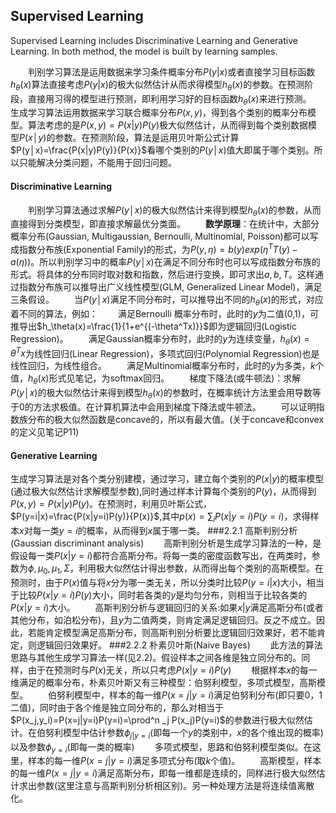 ## Supervised Learning
Supervised Learning includes Discriminative Learning and Generative Learning. In both method, the model is built by learning samples.


&emsp;　判别学习算法是运用数据来学习条件概率分布$P(y|x)$或者直接学习目标函数$h_\theta(x)$算法直接考虑$P(y|x)$的极大似然估计从而求得模型$h_\theta(x)$的参数。在预测阶段，直接用习得的模型进行预测，即利用学习好的目标函数$h_\theta(x)$来进行预测。
&emsp;　生成学习算法运用数据来学习联合概率分布$P(x,y)$，得到各个类别的概率分布模型。算法考虑的是$P(x,y)=P(x|y)P(y)$极大似然估计，从而得到每个类别数据模型$P(x│y)$的参数。在预测阶段，算法是运用贝叶斯公式计算$P(y│x)=\frac{P(x|y)P(y)}{P(x)}$看哪个类别的$P(y│x)$值大即属于哪个类别。所以只能解决分类问题，不能用于回归问题。
#### Discriminative Learning
&emsp;　判别学习算法通过求解$P(y│x)$的极大似然估计来得到模型$h_\theta(x)$的参数，从而直接得到分类模型，即直接求解最优分类面。
&emsp;　**数学原理**：在统计中，大部分概率分布(Gaussian, Multigaussian, Bernoulli, Multinomial, Poisson)都可以写成指数分布族(Exponential Family)的形式，为$P(y,\eta)=b(y)exp⁡(\eta^T T(y)-a(\eta))$。所以判别学习中的概率$P(y│x)$在满足不同分布时也可以写成指数分布族的形式。将具体的分布同时取对数和指数，然后进行变换，即可求出$a,b,T$。这样通过指数分布族可以推导出广义线性模型(GLM, Generalized Linear Model)，满足三条假设。
&emsp;　当$P(y│x)$满足不同分布时，可以推导出不同的$h_\theta(x)$的形式，对应着不同的算法，例如：
&emsp;　满足Bernoulli 概率分布时，此时的$y$为二值(0,1)，可推导出$h_\theta(x)=\frac{1}{1+e^{(-\theta^Tx)}}$即为逻辑回归(Logistic Regression)。 
&emsp;　满足Gaussian概率分布时，此时的$y$为连续变量，$h_\theta(x)=\theta^Tx$为线性回归(Linear Regression)，多项式回归(Polynomial Regression)也是线性回归，为线性组合。
&emsp;　满足Multinomial概率分布时，此时的$y$为多类，$k$个值，$h_\theta(x)$形式见笔记，为softmax回归。
&emsp;　梯度下降法(或牛顿法)：求解$P(y│x)$的极大似然估计来得到模型$h_\theta(x)$的参数时，在概率统计方法里会用导数等于0的方法求极值。在计算机算法中会用到梯度下降法或牛顿法。
&emsp;　可以证明指数族分布的极大似然函数是concave的，所以有最大值。(关于concave和convex的定义见笔记P11)
#### Generative Learning
生成学习算法是对各个类分别建模，通过学习，建立每个类别的$P(x|y)$的概率模型(通过极大似然估计求解模型参数),同时通过样本计算每个类别的$P(y)$，从而得到$P(x,y)=P(x|y)P(y)$。在预测时，利用贝叶斯公式，$P(y=i|x)=\frac{P(x|y=i)P(y)}{P(x)}$,其中$p(x)=\sum_i{P(x|y=i)P(y=i)}$，求得样本$x$对每一类$y=i$的概率，从而得到$x$属于哪一类。
###2.2.1 高斯判别分析(Gaussian discriminant analysis)
&emsp;　高斯判别分析是生成学习算法的一种，是假设每一类$P(x|y=i)$都符合高斯分布。将每一类的密度函数写出，在两类时，参数为$\phi,\mu_0,\mu_1,\Sigma$，利用极大似然估计得出参数，从而得出每个类别的高斯模型。在预测时，由于$P(x)$值与将$x$分为哪一类无关，所以分类时比较$P(y=i|x)$大小，相当于比较$P(x|y=i)P(y)$大小，同时若各类的$y$是均匀分布，则相当于比较各类的$P(x|y=i)$大小。
&emsp;　高斯判别分析与逻辑回归的关系:如果$x|y$满足高斯分布(或者其他分布，如泊松分布)，且$y$为二值两类，则肯定满足逻辑回归。反之不成立。因此，若能肯定模型满足高斯分布，则高斯判别分析要比逻辑回归效果好，若不能肯定，则逻辑回归效果好。
###2.2.2 朴素贝叶斯(Naive Bayes)
&emsp;　此方法的算法思路与其他生成学习算法一样(见2.2)。假设样本之间各维是独立同分布的。同样，由于在预测时与$P(x)$无关，所以只考虑$P(x|y=i)P(y)$
&emsp;　根据样本$x$的每一维满足的概率分布，朴素贝叶斯又有三种模型：伯努利模型，多项式模型，高斯模型。
&emsp;　伯努利模型中，样本的每一维$P(x=j|y=i)$满足伯努利分布(即只要0，1二值)，同时由于各个维是独立同分布的，那么对相当于$P(x_j,y_i)=P(x=j|y=i)P(y=i)=\prod^n _j P(x_j)P(y=i)$的参数进行极大似然估计。在伯努利模型中估计参数$\phi_{j|y=i}$(即每一个$y$的类别中，$x$的各个维出现的概率)以及参数$\phi_{y=i}$(即每一类的概率)
&emsp;　多项式模型，思路和伯努利模型类似。在这里，样本的每一维$P(x=j|y=i)$满足多项式分布(取$k$个值)。
&emsp;　高斯模型，样本的每一维$P(x=j|y=i)$满足高斯分布，即每一维都是连续的，同样进行极大似然估计求出参数(这里注意与高斯判别分析相区别)。另一种处理方法是将连续值离散化。